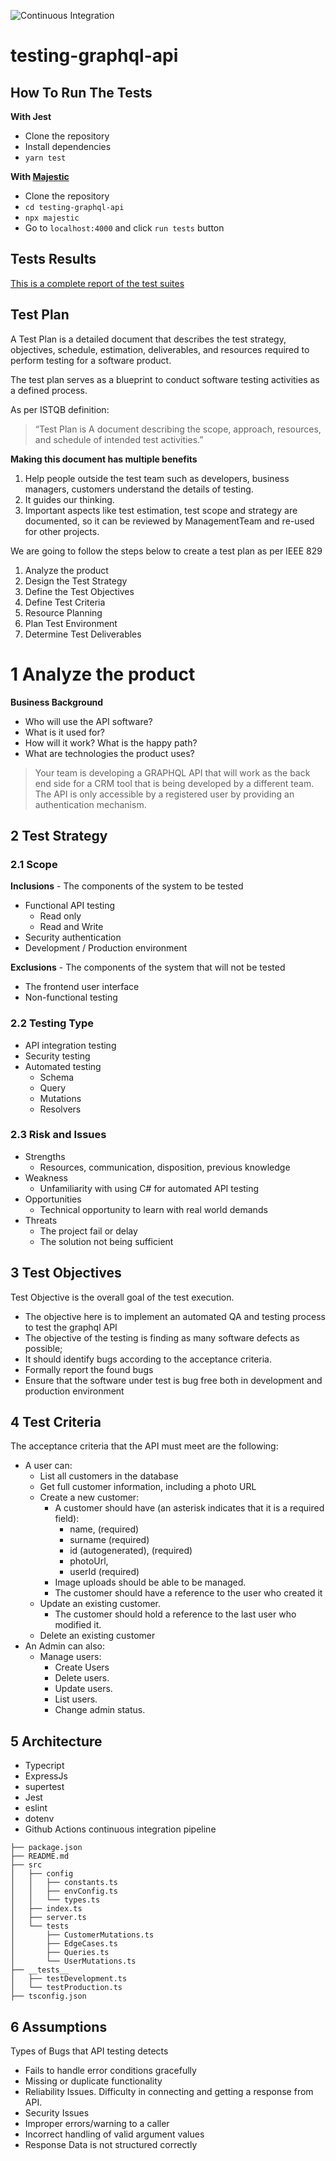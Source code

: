 ![Continuous Integration](https://github.com/fernand0aguilar/testing-graphql-api/workflows/Continuous%20Integration/badge.svg)

# testing-graphql-api

## How To Run The Tests
**With Jest**
* Clone the repository
* Install dependencies
* `yarn test`

**With [Majestic](https://github.com/Raathigesh/majestic)**
* Clone the repository
* `cd testing-graphql-api`
* `npx majestic`
* Go to `localhost:4000` and click `run tests` button

## Tests Results
[This is a complete report of the test suites](https://github.com/fernand0aguilar/testing-graphql-api/actions/runs/399705323)


## Test Plan
A Test Plan is a detailed document that describes the test strategy, objectives, schedule, estimation, deliverables, and resources required to perform testing for a software product.

The test plan serves as a blueprint to conduct software testing activities as a defined process.

As per ISTQB definition: 
> “Test Plan is A document describing the scope, approach, resources, and schedule of intended test activities.” 

**Making this document has multiple benefits**
1. Help people outside the test team such as developers, business managers, customers understand the details of testing. 
1. It guides our thinking.
1. Important aspects like test estimation, test scope and strategy are documented, so it can be reviewed by ManagementTeam and re-used for other projects.

We are going to follow the steps below to create a test plan as per IEEE 829

1. Analyze the product
1. Design the Test Strategy 
1. Define the Test Objectives 
1. Define Test Criteria 
1. Resource Planning 
1. Plan Test Environment  
1. Determine Test Deliverables


# 1 Analyze the product

**Business Background**
* Who will use the API software?
* What is it used for?
* How will it work? What is the happy path?
* What are technologies the product uses?

> Your team is developing a GRAPHQL API that will work as the back end side for a CRM tool that is being developed by a different team. The API is only accessible by a registered user by providing an authentication mechanism.

## 2 Test Strategy
### 2.1 Scope
**Inclusions** - The components of the system to be tested
* Functional API testing
    * Read only
    * Read and Write
* Security authentication
* Development / Production environment

**Exclusions** - The components of the system that will not be tested
* The frontend user interface
* Non-functional testing

### 2.2 Testing Type
* API integration testing
* Security testing
* Automated testing
    * Schema
    * Query
    * Mutations
    * Resolvers

### 2.3 Risk and Issues

* Strengths
    * Resources, communication, disposition, previous knowledge
* Weakness
    * Unfamiliarity with using C# for automated API testing
* Opportunities
    * Technical opportunity to learn with real world demands
* Threats
    * The project fail or delay 
    * The solution not being sufficient

## 3 Test Objectives
Test Objective is the overall goal of the test execution.
* The objective here is to implement an automated QA and testing process to test the graphql API
* The objective of the testing is finding as many software defects as possible; 
* It should identify bugs according to the acceptance criteria.
* Formally report the found bugs
* Ensure that the software under test is bug free both in development and production environment

## 4 Test Criteria
The acceptance criteria that the API must meet are the following:

* A user can:
    * List all customers in the database
    * Get full customer information, including a photo URL
    * Create a new customer:
        * A customer should have (an asterisk indicates that it is a required field):
            * name, (required)
            * surname (required)
            * id (autogenerated), (required)
            * photoUrl,
            * userId (required)
        * Image uploads should be able to be managed.
        * The customer should have a reference to the user who created it
    * Update an existing customer.
        * The customer should hold a reference to the last user who modified it.
    * Delete an existing customer
* An Admin can also:
    * Manage users:
        * Create Users
        * Delete users.
        * Update users.
        * List users.
        * Change admin status.

## 5 Architecture
* Typecript
* ExpressJs
* supertest
* Jest
* eslint
* dotenv
* Github Actions continuous integration pipeline 

```
├── package.json
├── README.md
├── src
│   ├── config
│   │   ├── constants.ts
│   │   ├── envConfig.ts
│   │   └── types.ts
│   ├── index.ts
│   ├── server.ts
│   └── tests
│       ├── CustomerMutations.ts
│       ├── EdgeCases.ts
│       ├── Queries.ts
│       └── UserMutations.ts
├── __tests__
│   ├── testDevelopment.ts
│   └── testProduction.ts
├── tsconfig.json
```

## 6 Assumptions
Types of Bugs that API testing detects
* Fails to handle error conditions gracefully  
* Missing or duplicate functionality 
* Reliability Issues. Difficulty in connecting and getting a response from API. 
* Security Issues 
* Improper errors/warning to a caller 
* Incorrect handling of valid argument values 
* Response Data is not structured correctly

